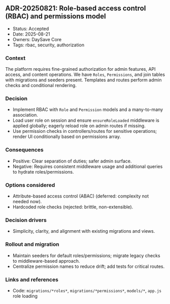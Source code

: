 ## ADR-20250821: Role-based access control (RBAC) and permissions model

- Status: Accepted
- Date: 2025-08-21
- Owners: DaySave Core
- Tags: rbac, security, authorization

### Context
The platform requires fine-grained authorization for admin features, API access, and content operations. We have `Roles`, `Permissions`, and join tables with migrations and seeders present. Templates and routes perform admin checks and conditional rendering.

### Decision
- Implement RBAC with `Role` and `Permission` models and a many-to-many association.
- Load user role on session and ensure `ensureRoleLoaded` middleware is applied globally; eagerly reload role on admin routes if missing.
- Use permission checks in controllers/routes for sensitive operations; render UI conditionally based on permissions array.

### Consequences
- Positive: Clear separation of duties; safer admin surface.
- Negative: Requires consistent middleware usage and additional queries to hydrate roles/permissions.

### Options considered
- Attribute-based access control (ABAC) (deferred: complexity not needed now).
- Hardcoded role checks (rejected: brittle, non-extensible).

### Decision drivers
- Simplicity, clarity, and alignment with existing migrations and views.

### Rollout and migration
- Maintain seeders for default roles/permissions; migrate legacy checks to middleware-based approach.
- Centralize permission names to reduce drift; add tests for critical routes.

### Links and references
- Code: `migrations/*roles*`, `migrations/*permissions*`, `models/*`, `app.js` role loading

